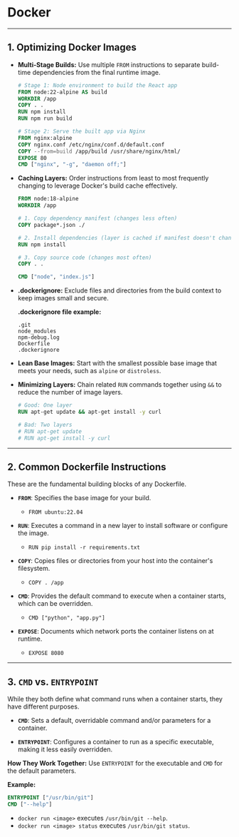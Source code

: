 # Docker

---

## 1. Optimizing Docker Images

* **Multi-Stage Builds:** Use multiple `FROM` instructions to separate build-time dependencies from the final runtime image.

    ```dockerfile
    # Stage 1: Node environment to build the React app
    FROM node:22-alpine AS build
    WORKDIR /app
    COPY . .
    RUN npm install
    RUN npm run build
    
    # Stage 2: Serve the built app via Nginx
    FROM nginx:alpine
    COPY nginx.conf /etc/nginx/conf.d/default.conf
    COPY --from=build /app/build /usr/share/nginx/html/
    EXPOSE 80
    CMD ["nginx", "-g", "daemon off;"]

    ```

* **Caching Layers:** Order instructions from least to most frequently changing to leverage Docker's build cache effectively.

    ```dockerfile
    FROM node:18-alpine
    WORKDIR /app

    # 1. Copy dependency manifest (changes less often)
    COPY package*.json ./

    # 2. Install dependencies (layer is cached if manifest doesn't change)
    RUN npm install

    # 3. Copy source code (changes most often)
    COPY . .

    CMD ["node", "index.js"]
    ```

* **.dockerignore:** Exclude files and directories from the build context to keep images small and secure.

    **.dockerignore file example:**
    ```
    .git
    node_modules
    npm-debug.log
    Dockerfile
    .dockerignore
    ```

* **Lean Base Images:** Start with the smallest possible base image that meets your needs, such as `alpine` or `distroless`.

* **Minimizing Layers:** Chain related `RUN` commands together using `&&` to reduce the number of image layers.

    ```dockerfile
    # Good: One layer
    RUN apt-get update && apt-get install -y curl

    # Bad: Two layers
    # RUN apt-get update
    # RUN apt-get install -y curl
    ```

---

## 2. Common Dockerfile Instructions

These are the fundamental building blocks of any Dockerfile.

* **`FROM`**: Specifies the base image for your build.
    * `FROM ubuntu:22.04`

* **`RUN`**: Executes a command in a new layer to install software or configure the image.
    * `RUN pip install -r requirements.txt`

* **`COPY`**: Copies files or directories from your host into the container's filesystem.
    * `COPY . /app`

* **`CMD`**: Provides the default command to execute when a container starts, which can be overridden.
    * `CMD ["python", "app.py"]`

* **`EXPOSE`**: Documents which network ports the container listens on at runtime.
    * `EXPOSE 8080`

---

## 3. `CMD` vs. `ENTRYPOINT`

While they both define what command runs when a container starts, they have different purposes.

* **`CMD`**: Sets a default, overridable command and/or parameters for a container.

* **`ENTRYPOINT`**: Configures a container to run as a specific executable, making it less easily overridden.

**How They Work Together:**
Use `ENTRYPOINT` for the executable and `CMD` for the default parameters.

**Example:**

```dockerfile
ENTRYPOINT ["/usr/bin/git"]
CMD ["--help"]
```

* `docker run <image>` executes `/usr/bin/git --help`.
* `docker run <image> status` executes `/usr/bin/git status`.
